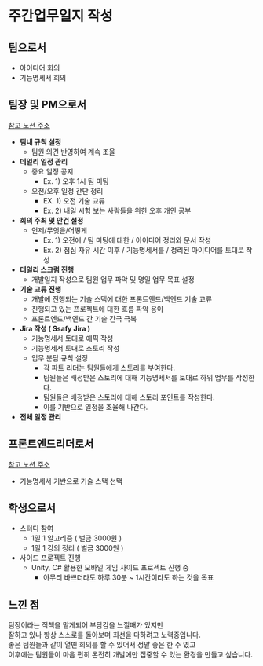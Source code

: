 # 주간업무일지 작성   

## 팀으로서   
- 아이디어 회의
- 기능명세서 회의

## 팀장 및 PM으로서 
[참고 노션 주소](https://www.notion.so/D-31-230ec477aea5809a84f1da85891ecdce)
- **팀내 규칙 설정**
    - 팀원 의견 반영하여 계속 조율  
- **데일리 일정 관리**
    - 중요 일정 공지
        - Ex. 1) 오후 1시 팀 미팅 
    - 오전/오후 일정 간단 정리
        - EX. 1) 오전 기술 교류
        - Ex. 2) 내일 시험 보는 사람들을 위한 오후 개인 공부  
- **회의 주최 및 안건 설정**
    - 언제/무엇을/어떻게
        - Ex. 1) 오전에 / 팀 미팅에 대한 / 아이디어 정리와 문서 작성
        - Ex. 2) 점심 자유 시간 이후 / 기능명세서를 / 정리된 아이디어를 토대로 작성
- **데일리 스크럼 진행**
    - 개발일지 작성으로 팀원 업무 파악 및 명일 업무 목표 설정
- **기술 교류 진행** 
    - 개발에 진행되는 기술 스택에 대한 프론트엔드/백엔드 기술 교류
    - 진행되고 있는 프로젝트에 대한 흐름 파악 용이
    - 프론트엔드/백엔드 간 기술 간극 극복 
- **Jira 작성 ( Ssafy Jira )**
    - 기능명세서 토대로 에픽 작성
    - 기능명세서 토대로 스토리 작성
    - 업무 분담 규칙 설정 
        - 각 파트 리더는 팀원들에게 스토리를 부여한다.
        - 팀원들은 배정받은 스토리에 대해 기능명세서를 토대로 하위 업무를 작성한다.
        - 팀원들은 배정받은 스토리에 대해 스토리 포인트를 작성한다.
        - 이를 기반으로 일정을 조율해 나간다.
- **전체 일정 관리**

## 프론트엔드리더로서
[참고 노션 주소](https://www.notion.so/FrontEnd-233ec477aea5805084d9f5d962be3b7d)
- 기능명세서 기반으로 기술 스택 선택

## 학생으로서
- 스터디 참여
    - 1일 1 알고리즘 ( 벌금 3000원 )
    - 1일 1 강의 정리 ( 벌금 3000원 )
- 사이드 프로젝트 진행
    - Unity, C# 활용한 모바일 게임 사이드 프로젝트 진행 중
        - 아무리 바쁘더라도 하루 30분 ~ 1시간이라도 하는 것을 목표

## 느낀 점 
팀장이라는 직책을 맡게되어 부담감을 느낄때가 있지만   
잘하고 있나 항상 스스로를 돌아보며 최선을 다하려고 노력중입니다.    
좋은 팀원들과 같이 열띤 회의를 할 수 있어서 정말 좋은 한 주 였고    
이후에는 팀원들이 마음 편히 온전히 개발에만 집중할 수 있는 환경을 만들고 싶습니다.   

